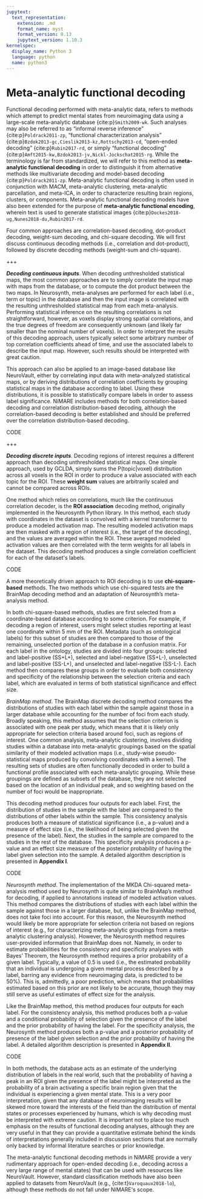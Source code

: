 ```yaml
---
jupytext:
  text_representation:
    extension: .md
    format_name: myst
    format_version: 0.13
    jupytext_version: 1.10.3
kernelspec:
  display_name: Python 3
  language: python
  name: python3
---
```


# Meta-analytic functional decoding

Functional decoding performed with meta-analytic data, refers to methods which attempt to predict mental states from neuroimaging data using a large-scale meta-analytic database {cite:p}`Smith2009-wk`.
Such analyses may also be referred to as “informal reverse inference” {cite:p}`Poldrack2011-zp`, “functional characterization analysis” {cite:p}`Bzdok2013-gc,Cieslik2013-kz,Rottschy2013-cd`, “open-ended decoding” {cite:p}`Rubin2017-rd`, or simply “functional decoding” {cite:p}`Amft2015-kw,Bzdok2013-jv,Nickl-Jockschat2015-rg`.
While the terminology is far from standardized, we will refer to this method as **meta-analytic functional decoding** in order to distinguish it from alternative methods like multivariate decoding and model-based decoding {cite:p}`Poldrack2011-zp`.
Meta-analytic functional decoding is often used in conjunction with MACM, meta-analytic clustering, meta-analytic parcellation, and meta-ICA, in order to characterize resulting brain regions, clusters, or components.
Meta-analytic functional decoding models have also been extended for the purpose of **meta-analytic functional encoding**, wherein text is used to generate statistical images {cite:p}`Dockes2018-ug,Nunes2018-du,Rubin2017-rd`.

Four common approaches are correlation-based decoding, dot-product decoding, weight-sum decoding, and chi-square decoding.
We will first discuss continuous decoding methods (i.e., correlation and dot-product), followed by discrete decoding methods (weight-sum and chi-square).

+++

***Decoding continuous inputs***. When decoding unthresholded statistical maps, the most common approaches are to simply correlate the input map with maps from the database, or to compute the dot product between the two maps. In Neurosynth, meta-analyses are performed for each label (i.e., term or topic) in the database and then the input image is correlated with the resulting unthresholded statistical map from each meta-analysis. Performing statistical inference on the resulting correlations is not straightforward, however, as voxels display strong spatial correlations, and the true degrees of freedom are consequently unknown (and likely far smaller than the nominal number of voxels). In order to interpret the results of this decoding approach, users typically select some arbitrary number of top correlation coefficients ahead of time, and use the associated labels to describe the input map. However, such results should be interpreted with great caution.

This approach can also be applied to an image-based database like NeuroVault, either by correlating input data with meta-analyzed statistical maps, or by deriving distributions of correlation coefficients by grouping statistical maps in the database according to label. Using these distributions, it is possible to statistically compare labels in order to assess label significance. NiMARE includes methods for both correlation-based decoding and correlation distribution-based decoding, although the correlation-based decoding is better established and should be preferred over the correlation distribution-based decoding.

CODE

+++

***Decoding discrete inputs***. Decoding regions of interest requires a different approach than decoding unthresholded statistical maps. One simple approach, used by GCLDA, simply sums the P(topic|voxel) distribution across all voxels in the ROI in order to produce a value associated with each topic for the ROI. These **weight sum** values are arbitrarily scaled and cannot be compared across ROIs.

One method which relies on correlations, much like the continuous correlation decoder, is the **ROI association** decoding method, originally implemented in the Neurosynth Python library. In this method, each study with coordinates in the dataset is convolved with a kernel transformer to produce a modeled activation map. The resulting modeled activation maps are then masked with a region of interest (i.e., the target of the decoding), and the values are averaged within the ROI. These averaged modeled activation values are then correlated with the term weights for all labels in the dataset. This decoding method produces a single correlation coefficient for each of the dataset's labels.

CODE

A more theoretically driven approach to ROI decoding is to use **chi-square-based** methods. The two methods which use chi-squared tests are the BrainMap decoding method and an adaptation of Neurosynth’s meta-analysis method.

In both chi-square-based methods, studies are first selected from a coordinate-based database according to some criterion. For example, if decoding a region of interest, users might select studies reporting at least one coordinate within 5 mm of the ROI. Metadata (such as ontological labels) for this subset of studies are then compared to those of the remaining, unselected portion of the database in a confusion matrix. For each label in the ontology, studies are divided into four groups: selected and label-positive (SS+L+), selected and label-negative (SS+L-), unselected and label-positive (SS-L+), and unselected and label-negative (SS-L-). Each method then compares these groups in order to evaluate both consistency and specificity of the relationship between the selection criteria and each label, which are evaluated in terms of both statistical significance and effect size.

*BrainMap method*. The BrainMap discrete decoding method compares the distributions of studies with each label within the sample against those in a larger database while accounting for the number of foci from each study. Broadly speaking, this method assumes that the selection criterion is associated with one peak per study, which means that it is likely only appropriate for selection criteria based around foci, such as regions of interest. One common analysis, meta-analytic clustering, involves dividing studies within a database into meta-analytic groupings based on the spatial similarity of their modeled activation maps (i.e., study-wise pseudo-statistical maps produced by convolving coordinates with a kernel). The resulting sets of studies are often functionally decoded in order to build a functional profile associated with each meta-analytic grouping. While these groupings are defined as subsets of the database, they are not selected based on the location of an individual peak, and so weighting based on the number of foci would be inappropriate.

This decoding method produces four outputs for each label. First, the distribution of studies in the sample with the label are compared to the distributions of other labels within the sample. This consistency analysis produces both a measure of statistical significance (i.e., a p-value) and a measure of effect size (i.e., the likelihood of being selected given the presence of the label). Next, the studies in the sample are compared to the studies in the rest of the database. This specificity analysis produces a p-value and an effect size measure of the posterior probability of having the label given selection into the sample. A detailed algorithm description is presented in **Appendix I**.

CODE

*Neurosynth method*. The implementation of the MKDA Chi-squared meta-analysis method used by Neurosynth is quite similar to BrainMap’s method for decoding, if applied to annotations instead of modeled activation values. This method compares the distributions of studies with each label within the sample against those in a larger database, but, unlike the BrainMap method, does not take foci into account. For this reason, the Neurosynth method would likely be more appropriate for selection criteria not based on regions of interest (e.g., for characterizing meta-analytic groupings from a meta-analytic clustering analysis). However, the Neurosynth method requires user-provided information that BrainMap does not. Namely, in order to estimate probabilities for the consistency and specificity analyses with Bayes’ Theorem, the Neurosynth method requires a prior probability of a given label. Typically, a value of 0.5 is used (i.e., the estimated probability that an individual is undergoing a given mental process described by a label, barring any evidence from neuroimaging data, is predicted to be 50%). This is, admittedly, a poor prediction, which means that probabilities estimated based on this prior are not likely to be accurate, though they may still serve as useful estimates of effect size for the analysis.

Like the BrainMap method, this method produces four outputs for each label. For the consistency analysis, this method produces both a p-value and a conditional probability of selection given the presence of the label and the prior probability of having the label. For the specificity analysis, the Neurosynth method produces both a p-value and a posterior probability of presence of the label given selection and the prior probability of having the label. A detailed algorithm description is presented in **Appendix II**.

CODE

In both methods, the database acts as an estimate of the underlying distribution of labels in the real world, such that the probability of having a peak in an ROI given the presence of the label might be interpreted as the probability of a brain activating a specific brain region given that the individual is experiencing a given mental state. This is a very poor interpretation, given that any database of neuroimaging results will be skewed more toward the interests of the field than the distribution of mental states or processes experienced by humans, which is why decoding must be interpreted with extreme caution. It is important not to place too much emphasis on the results of functional decoding analyses, although they are very useful in that they can provide a quantitative estimate behind the kinds of interpretations generally included in discussion sections that are normally only backed by informal literature searches or prior knowledge.

The meta-analytic functional decoding methods in NiMARE provide a very rudimentary approach for open-ended decoding (i.e., decoding across a very large range of mental states) that can be used with resources like NeuroVault. However, standard classification methods have also been applied to datasets from NeuroVault (e.g., {cite:t}`Varoquaux2018-lo`), although these methods do not fall under NiMARE's scope.